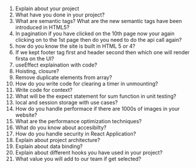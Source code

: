 1. Explain about your project
2. What have you done in your project?
3. What are semantic tags? What are the new semantic tags have been introduced in HTML5?
4. In pagination if you have clicked on the 10th page now your again clicking on to the 1st page then do you need to do the api call again?
5. how do you know the site is built in HTML 5 or 4?
6. If we kept footer tag first and header second then which one will render firsta on the UI?
7. useEffect explaination with code?
8. Hoisting, closure?
9. Remove duplicate elements from array?
10. How do you write code for clearing a timer in unmounting?
11. Write code for context?
12. What will be the expect statement for sum function in unit testing?
13. local and session storage with use cases?
14. How do you handle performace if there are 1000s of images in your website?
15. What are the performance optimization techniques?
16. What do you know about accesibilty?
17. How do you handle security in React Application?
18. Explain about project architecture?
19. Explain about data binding?
20. Explain about different hooks you have used in your project?
21. What value you will add to our team if get selected?
